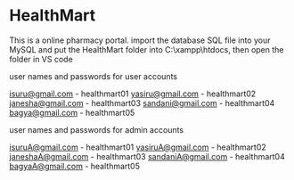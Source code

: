 # HealthMart
This is a online pharmacy portal.
import the database SQL file into your MySQL and put the HealthMart folder into C:\xampp\htdocs, then open the folder in VS code

user names and passwords for user accounts

isuru@gmail.com - healthmart01
yasiru@gmail.com - healthmart02
janesha@gmail.com - healthmart03
sandani@gmail.com - healthmart04
bagya@gmail.com - healthmart05

user names and passwords for admin accounts

isuruA@gmail.com - healthmart01
yasiruA@gmail.com - healthmart02
janeshaA@gmail.com - healthmart03
sandaniA@gmail.com - healthmart04
bagyaA@gmail.com - healthmart05
